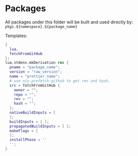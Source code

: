 # Packages

All packages under this folder will be built and used directly by:
`pkgs.${namespace}.${package_name}`

Templates:

```nix
{
  lua,
  fetchFromGitHub
}:
lua.stdenv.mkDerivation rec {
  pname = "package_name";
  version = "raw_version";
  name = "prettier_name";
  # use nix-prefetch-github to get rev and hash.
  src = fetchFromGitHub {
    owner = "";
    repo = "";
    rev = "";
    hash = "";
  };
  nativeBuildInputs = [
  ];
  buildInputs = [ ];
  propagatedBuildInputs = [ ];
  makeFlags = [
  ];
  installPhase = ''
  '';
}
```

